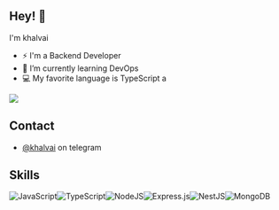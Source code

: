 ## Hey! 👋

I'm khalvai


- ⚡ I'm a Backend Developer 
- 🔭 I’m currently learning DevOps
- 💻 My favorite language is TypeScript a 

<a href="https://github.com/khalvai">
<img align="center" src="https://github-readme-stats.vercel.app/api?username=khalvai&show_icons=true&count_private=true&include_all_commits=true&theme=dark" /></a> 

## Contact
- [@khalvai](https://t.me/khalvai) on telegram

## Skills

![JavaScript](https://img.shields.io/badge/javascript-%23323330.svg?style=for-the-badge&logo=javascript&logoColor=%23F7DF1E)![TypeScript](https://img.shields.io/badge/typescript-%23007ACC.svg?style=for-the-badge&logo=typescript&logoColor=white)![NodeJS](https://img.shields.io/badge/node.js-6DA55F?style=for-the-badge&logo=node.js&logoColor=white)![Express.js](https://img.shields.io/badge/express.js-%23404d59.svg?style=for-the-badge&logo=express&logoColor=%2361DAFB)![NestJS](https://img.shields.io/badge/nestjs-%23E0234E.svg?style=for-the-badge&logo=nestjs&logoColor=white)![MongoDB](https://img.shields.io/badge/MongoDB-%234ea94b.svg?style=for-the-badge&logo=mongodb&logoColor=white)


